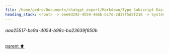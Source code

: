 ```yaml
---
file: /home/pedro/Documents/chatgpt_export/Markdown/Type Subscript Easily.md
heading_stack: <root> -> eee0d292-4559-466b-b17d-2d17f5d8f218 -> System -> 331422e4-634f-4103-9e1e-d78d07900e36 -> System -> aaa22117-ecf7-45c7-bf57-e13b9f71a717 -> User -> 558eafbd-8536-43b0-b117-56ba0ee50b30 -> Assistant -> General Text Editors: -> Programming: -> Shell: -> Code Comments: -> Custom Key Bindings: -> aaa25517-be9d-4054-b98c-ba23639f650b
---
```

###### aaa25517-be9d-4054-b98c-ba23639f650b
[parent ⬆️](#558eafbd-8536-43b0-b117-56ba0ee50b30)

